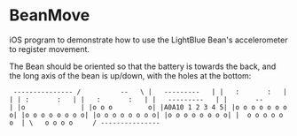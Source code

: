 BeanMove
========

iOS program to demonstrate how to use the LightBlue Bean's accelerometer to register movement.

The Bean should be oriented so that the battery is towards the back, and the long axis
of the bean is up/down, with the holes at the bottom:

` ---------------
/          --   \
|   ---------   |
|   :       :   |
| | :       :   |
|   :       :   |
|   ---------   |
|       --      |
|o              |
|o o o         o|
|A0A10 1 2 3 4 5|
|o o o o o o o o|
|o o o o o o o o|
|o o o o o o o o|
|o o o o o o o o|
|  o o o o o o  |
\   o o o o     /
 ---------------`
 
 